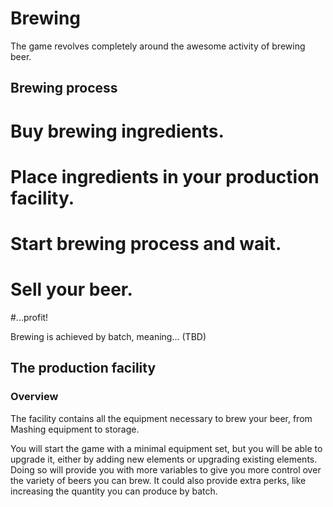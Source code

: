 # Brewing

The game revolves completely around the awesome activity of brewing beer.

## Brewing process

# Buy brewing ingredients.
# Place ingredients in your production facility.
# Start brewing process and wait.
# Sell your beer.
#...profit!

Brewing is achieved by batch, meaning... (TBD)

## The production facility

### Overview

The facility contains all the equipment necessary to brew your beer, from Mashing equipment to storage.

You will start the game with a minimal equipment set, but you will be able to upgrade it, either by adding new elements or upgrading existing elements.
Doing so will provide you with more variables to give you more control over the variety of beers you can brew.
It could also provide extra perks, like increasing the quantity you can produce by batch.
